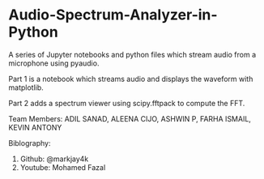 # Audio-Spectrum-Analyzer-in-Python
A series of Jupyter notebooks and python files which stream audio from a microphone using pyaudio.

Part 1 is a notebook which streams audio and displays the waveform with matplotlib.

Part 2 adds a spectrum viewer using scipy.fftpack to compute the FFT.

Team Members: ADIL SANAD, ALEENA CIJO, ASHWIN P, FARHA ISMAIL, KEVIN ANTONY


Biblography:
1. Github: @markjay4k
2. Youtube: Mohamed Fazal

